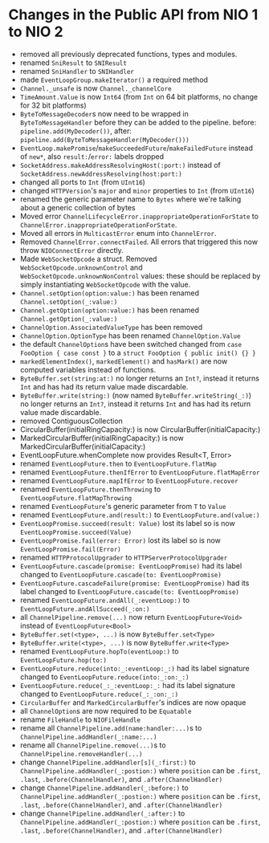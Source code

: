 # Changes in the Public API from NIO 1 to NIO 2

- removed all previously deprecated functions, types and modules.
- renamed `SniResult` to `SNIResult`
- renamed `SniHandler` to `SNIHandler`
- made `EventLoopGroup.makeIterator()` a required method
- `Channel._unsafe` is now `Channel._channelCore`
- `TimeAmount.Value` is now `Int64` (from `Int` on 64 bit platforms, no change
  for 32 bit platforms)
- `ByteToMessageDecoder`s now need to be wrapped in `ByteToMessageHandler`
  before they can be added to the pipeline.
  before: `pipeline.add(MyDecoder())`, after: `pipeline.add(ByteToMessageHandler(MyDecoder()))`
- `EventLoop.makePromise`/`makeSucceededFuture`/`makeFailedFuture` instead of `new*`, also `result:`/`error:` labels dropped
- `SocketAddress.makeAddressResolvingHost(:port:)` instead of
  `SocketAddress.newAddressResolving(host:port:)`
- changed all ports to `Int` (from `UInt16`)
- changed `HTTPVersion`'s `major` and `minor` properties to `Int` (from `UInt16`)
- renamed the generic parameter name to `Bytes` where we're talking about a
  generic collection of bytes
- Moved error `ChannelLifecycleError.inappropriateOperationForState` to `ChannelError.inappropriateOperationForState`.
- Moved all errors in `MulticastError` enum into `ChannelError`.
- Removed `ChannelError.connectFailed`. All errors that triggered this now throw `NIOConnectError` directly.
- Made `WebSocketOpcode` a struct. Removed `WebSocketOpcode.unknownControl` and
  `WebSocketOpcode.unknownNonControl` values: these should be replaced by
  simply instantiating `WebSocketOpcode` with the value.
- `Channel.setOption(option:value:)` has been renamed `Channel.setOption(_:value:)`
- `Channel.getOption(option:value:)` has been renamed `Channel.getOption(_:value:)`
- `ChannelOption.AssociatedValueType` has been removed
- `ChannelOption.OptionType` has been renamed `ChannelOption.Value`
- the default `ChannelOption`s have been switched changed from `case FooOption { case const }` to a `struct FooOption { public init() {} }`
- `markedElementIndex()`, `markedElement()` and `hasMark()` are now computed variables instead of functions.
- `ByteBuffer.set(string:at:)` no longer returns an `Int?`, instead it
  returns `Int` and has had its return value made discardable.
- `ByteBuffer.write(string:)` (now named `ByteBuffer.writeString(_:)`) no longer returns an `Int?`, instead it
  returns `Int` and has had its return value made discardable.
- removed ContiguousCollection
- CircularBuffer(initialRingCapacity:) is now CircularBuffer(initialCapacity:)
- MarkedCircularBuffer(initialRingCapacity:) is now MarkedCircularBuffer(initialCapacity:)
- EventLoopFuture.whenComplete now provides Result<T, Error>
- renamed `EventLoopFuture.then` to `EventLoopFuture.flatMap`
- renamed `EventLoopFuture.thenIfError` to `EventLoopFuture.flatMapError`
- renamed `EventLoopFuture.mapIfError` to `EventLoopFuture.recover`
- renamed `EventLoopFuture.thenThrowing` to `EventLoopFuture.flatMapThrowing`
- renamed `EventLoopFuture`'s generic parameter from `T` to `Value`
- renamed `EventLoopFuture.and(result:)` to `EventLoopFuture.and(value:)`
- `EventLoopPromise.succeed(result: Value)` lost its label so is now `EventLoopPromise.succeed(Value)`
- `EventLoopPromise.fail(error: Error)` lost its label so is now `EventLoopPromise.fail(Error)`
- renamed `HTTPProtocolUpgrader` to `HTTPServerProtocolUpgrader`
- `EventLoopFuture.cascade(promise: EventLoopPromise)` had its label changed to `EventLoopFuture.cascade(to: EventLoopPromise)`
- `EventLoopFuture.cascadeFailure(promise: EventLoopPromise)` had its label changed to `EventLoopFuture.cascade(to: EventLoopPromise)`
- renamed `EventLoopFuture.andAll(_:eventLoop:)` to `EventLoopFuture.andAllSucceed(_:on:)`
- all `ChannelPipeline.remove(...)` now return `EventLoopFuture<Void>` instead of `EventLoopFuture<Bool>`
- `ByteBuffer.set(<type>, ...)` is now `ByteBuffer.set<Type>`
- `ByteBuffer.write(<type>, ...)` is now `ByteBuffer.write<Type>`
- renamed `EventLoopFuture.hopTo(eventLoop:)` to `EventLoopFuture.hop(to:)`
- `EventLoopFuture.reduce(into:_:eventLoop:_:)` had its label signature changed to `EventLoopFuture.reduce(into:_:on:_:)`
- `EventLoopFuture.reduce(_:_:eventLoop:_:` had its label signature changed to `EventLoopFuture.reduce(_:_:on:_:)`
- `CircularBuffer` and `MarkedCircularBuffer`'s indices are now opaque
- all `ChannelOption`s are now required to be  `Equatable`
- rename `FileHandle` to `NIOFileHandle`
- rename all `ChannelPipeline.add(name:handler:...)`s to `ChannelPipeline.addHandler(_:name:...)`
- rename all `ChannelPipeline.remove(...)`s to `ChannelPipeline.removeHandler(...)`
- change `ChannelPipeline.addHandler[s](_:first:)` to  `ChannelPipeline.addHandler(_:postion:)` where `position` can be `.first`, `.last`, `.before(ChannelHandler)`, and `.after(ChannelHandler)`
- change  `ChannelPipeline.addHandler(_:before:)` to  `ChannelPipeline.addHandler(_:postion:)` where `position` can be `.first`, `.last`, `.before(ChannelHandler)`, and `.after(ChannelHandler)`
- change  `ChannelPipeline.addHandler(_:after:)` to  `ChannelPipeline.addHandler(_:postion:)` where `position` can be `.first`, `.last`, `.before(ChannelHandler)`, and `.after(ChannelHandler)`
